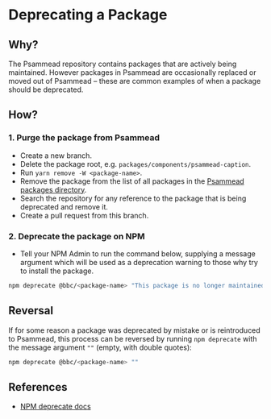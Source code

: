 # Deprecating a Package

## Why?
The Psammead repository contains packages that are actively being maintained. However packages in Psammead are occasionally replaced or moved out of Psammead – these are common examples of when a package should be deprecated.

## How?

### 1. Purge the package from Psammead
- Create a new branch.
- Delete the package root, e.g. `packages/components/psammead-caption`.
- Run `yarn remove -W <package-name>`.
- Remove the package from the list of all packages in the [Psammead packages directory](../packages/README.md#list-of-all-packages).
- Search the repository for any reference to the package that is being deprecated and remove it.
- Create a pull request from this branch.

### 2. Deprecate the package on NPM
- Tell your NPM Admin to run the command below, supplying a message argument which will be used as a deprecation warning to those why try to install the package. 
```sh
npm deprecate @bbc/<package-name> "This package is no longer maintained."
```

## Reversal
If for some reason a package was deprecated by mistake or is reintroduced to Psammead, this process can be reversed by running `npm deprecate` with the message argument `""` (empty, with double quotes):

```sh
npm deprecate @bbc/<package-name> ""
```

## References
- [NPM deprecate docs](https://docs.npmjs.com/cli/v7/commands/npm-deprecate)
